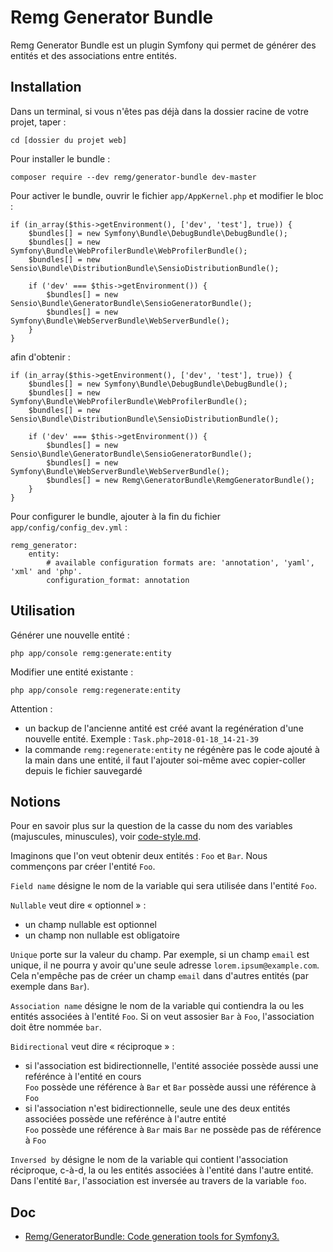 # Remg Generator Bundle

Remg Generator Bundle est un plugin Symfony qui permet de générer des entités et des associations entre entités.

## Installation

Dans un terminal, si vous n'êtes pas déjà dans la dossier racine de votre projet, taper :

    cd [dossier du projet web]

Pour installer le bundle :

    composer require --dev remg/generator-bundle dev-master

Pour activer le bundle, ouvrir le fichier `app/AppKernel.php` et modifier le bloc :

    if (in_array($this->getEnvironment(), ['dev', 'test'], true)) {
        $bundles[] = new Symfony\Bundle\DebugBundle\DebugBundle();
        $bundles[] = new Symfony\Bundle\WebProfilerBundle\WebProfilerBundle();
        $bundles[] = new Sensio\Bundle\DistributionBundle\SensioDistributionBundle();

        if ('dev' === $this->getEnvironment()) {
            $bundles[] = new Sensio\Bundle\GeneratorBundle\SensioGeneratorBundle();
            $bundles[] = new Symfony\Bundle\WebServerBundle\WebServerBundle();
        }
    }

afin d'obtenir :

    if (in_array($this->getEnvironment(), ['dev', 'test'], true)) {
        $bundles[] = new Symfony\Bundle\DebugBundle\DebugBundle();
        $bundles[] = new Symfony\Bundle\WebProfilerBundle\WebProfilerBundle();
        $bundles[] = new Sensio\Bundle\DistributionBundle\SensioDistributionBundle();

        if ('dev' === $this->getEnvironment()) {
            $bundles[] = new Sensio\Bundle\GeneratorBundle\SensioGeneratorBundle();
            $bundles[] = new Symfony\Bundle\WebServerBundle\WebServerBundle();
            $bundles[] = new Remg\GeneratorBundle\RemgGeneratorBundle();
        }
    }

Pour configurer le bundle, ajouter à la fin du fichier `app/config/config_dev.yml` :

    remg_generator:
        entity:
            # available configuration formats are: 'annotation', 'yaml', 'xml' and 'php'.
            configuration_format: annotation

## Utilisation

Générer une nouvelle entité :

    php app/console remg:generate:entity

Modifier une entité existante :

    php app/console remg:regenerate:entity

Attention :

- un backup de l'ancienne antité est créé avant la regénération d'une nouvelle entité. Exemple : `Task.php~2018-01-18_14-21-39`
- la commande `remg:regenerate:entity` ne régénère pas le code ajouté à la main dans une entité, il faut l'ajouter soi-même avec copier-coller depuis le fichier sauvegardé

## Notions

Pour en savoir plus sur la question de la casse du nom des variables (majuscules, minuscules), voir [code-style.md](code-style.md).

Imaginons que l'on veut obtenir deux entités : `Foo` et `Bar`. Nous commençons par créer l'entité `Foo`.

`Field name` désigne le nom de la variable qui sera utilisée dans l'entité `Foo`.

`Nullable` veut dire « optionnel » :

 - un champ nullable est optionnel
 - un champ non nullable est obligatoire

`Unique` porte sur la valeur du champ. Par exemple, si un champ `email` est unique, il ne pourra y avoir qu'une seule adresse `lorem.ipsum@example.com`. Cela n'empêche pas de créer un champ `email` dans d'autres entités (par exemple dans `Bar`).

`Association name` désigne le nom de la variable qui contiendra la ou les entités associées à l'entité `Foo`. Si on veut assosier `Bar` à `Foo`, l'association doit être nommée `bar`.

`Bidirectional` veut dire « réciproque » :

- si l'association est bidirectionnelle, l'entité associée possède aussi une reférénce à l'entité en cours  
  `Foo` possède une référence à `Bar` et `Bar` possède aussi une référence à `Foo`
- si l'association n'est bidirectionnelle, seule une des deux entités associées possède une reférénce à l'autre entité  
  `Foo` possède une référence à `Bar` mais `Bar` ne possède pas de référence à `Foo`

`Inversed by` désigne le nom de la variable qui contient l'association réciproque, c-à-d, la ou les entités associées à l'entité dans l'autre entité. Dans l'entité `Bar`, l'association est inversée au travers de la variable `foo`.

## Doc

- [Remg/GeneratorBundle: Code generation tools for Symfony3.](https://github.com/Remg/GeneratorBundle)

